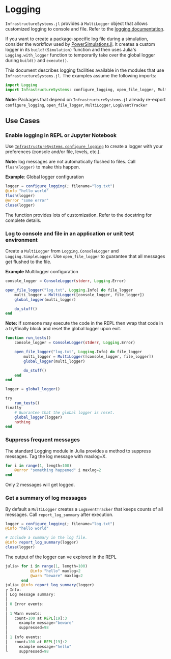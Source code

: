 # Logging

`InfrastructureSystems.jl` provides a `MultiLogger` object that allows customized
logging to console and file. Refer to the [logging
documentation](./logging.md).

If you want to create a package-specific log file during a simulation, consider
the workflow used by [PowerSimulations.jl](https://github.com/NREL-SIIP/PowerSimulations.jl). It creates a custom logger in its `build!(Simulation)` function and then uses
Julia's `Logging.with_logger` function to temporarily take over the global logger
during `build()` and `execute()`.

This document describes logging facilities available in the modules that use `InfrastructureSystems.jl`. The examples assume the following imports:

```Julia
import Logging
import InfrastructureSystems: configure_logging, open_file_logger, MultiLogger, LogEventTracker
```

**Note**: Packages that depend on `InfrastructureSystems.jl` already re-export `configure_logging`, `open_file_logger`, `MultiLogger`, `LogEventTracker`

## Use Cases

### Enable logging in REPL or Jupyter Notebook

Use [`InfrastructureSystems.configure_logging`](@ref) to create a logger with your
preferences (console and/or file, levels, etc.).

**Note:** log messages are not automatically flushed to files. Call
`flush(logger)` to make this happen.

**Example**: Global logger configuration

```Julia
logger = configure_logging(; filename="log.txt")
@info "hello world"
flush(logger)
@error "some error"
close(logger)
```

The function provides lots of customization. Refer to the docstring for complete details.

### Log to console and file in an application or unit test environment

Create a `MultiLogger` from `Logging.ConsoleLogger` and `Logging.SimpleLogger`.
Use `open_file_logger` to guarantee that all messages get flushed to the file.

**Example** Multilogger configuration

```Julia
console_logger = ConsoleLogger(stderr, Logging.Error)

open_file_logger("log.txt", Logging.Info) do file_logger
    multi_logger = MultiLogger([console_logger, file_logger])
    global_logger(multi_logger)

    do_stuff()
end
```

**Note:** If someone may execute the code in the REPL then wrap that code in a
try/finally block and reset the global logger upon exit.

```Julia
function run_tests()
    console_logger = ConsoleLogger(stderr, Logging.Error)

    open_file_logger("log.txt", Logging.Info) do file_logger
        multi_logger = MultiLogger([console_logger, file_logger])
        global_logger(multi_logger)

        do_stuff()
    end
end

logger = global_logger()

try
    run_tests()
finally
    # Guarantee that the global logger is reset.
    global_logger(logger)
    nothing
end
```

### Suppress frequent messages

The standard Logging module in Julia provides a method to suppress messages.
Tag the log message with maxlog=X.

```Julia
for i in range(1, length=100)
    @error "something happened" i maxlog=2
end
```

Only 2 messages will get logged.

### Get a summary of log messages

By default a `MultiLogger` creates a `LogEventTracker` that keeps counts of all
messages. Call `report_log_summary` after execution.

```Julia
logger = configure_logging(; filename="log.txt")
@info "hello world"

# Include a summary in the log file.
@info report_log_summary(logger)
close(logger)
```

The output of the logger can ve explored in the REPL

```Julia
julia> for i in range(1, length=100)
           @info "hello" maxlog=2
           @warn "beware" maxlog=2
       end
julia> @info report_log_summary(logger)
┌ Info:
│ Log message summary:
│
│ 0 Error events:
│
│ 1 Warn events:
│   count=100 at REPL[19]:3
│     example message="beware"
│     suppressed=98
│
│ 1 Info events:
│   count=100 at REPL[19]:2
│     example message="hello"
└     suppressed=98
```
